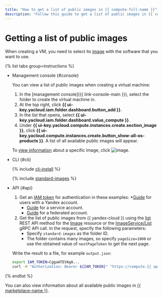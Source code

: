 ```yaml
---
title: "How to get a list of public images in {{ compute-full-name }}"
description: "Follow this guide to get a list of public images in {{ compute-full-name }}."
---
```


# Getting a list of public images

When creating a VM, you need to select its [image](../../concepts/image.md) with the software that you want to use.

{% list tabs group=instructions %}

- Management console {#console}

   You can view a list of public images when creating a virtual machine:

   1. In the [management console]({{ link-console-main }}), select the folder to create the virtual machine in.
   1. At the top right, click **{{ ui-key.yacloud.iam.folder.dashboard.button_add }}**.
   1. In the list that opens, select **{{ ui-key.yacloud.iam.folder.dashboard.value_compute }}**.
   1. Under **{{ ui-key.yacloud.compute.instances.create.section_image }}**, click **{{ ui-key.yacloud.compute.instances.create.button_show-all-os-products }}**. A list of all available public images will appear.

   To [view information](./get-info.md) about a specific image, click ![image](../../../_assets/console-icons/circle-info.svg).

- CLI {#cli}

   {% include [cli-install](../../../_includes/cli-install.md) %}

   {% include [standard-images](../../../_includes/standard-images.md) %}

- API {#api}

   1. Get an [IAM token](../../../iam/concepts/authorization/iam-token.md) for authentication in these examples:
      *[Guide](../../../iam/operations/iam-token/create.md) for users with a Yandex account.
      * [Guide](../../../iam/operations/iam-token/create-for-sa.md) for a service account.
      * [Guide](../../../iam/operations/iam-token/create-for-federation.md) for a federated account.
   1. Get the list of public images from {{ yandex-cloud }} using the [list](../../api-ref/Image/list.md) REST API method for the [Image](../../api-ref/Image/index.md) resource or the [ImageService/List](../../api-ref/grpc/image_service.md#List) gRPC API call. In the request, specify the following parameters:
      * Specify `standard-images` as the folder ID.
      * The folder contains many images, so specify `pageSize=1000` or use the obtained value of `nextPageToken` to get the next page.

   Write the result to a file, for example `output.json`:

   ```bash
   export IAM_TOKEN=CggaATEVAgA...
   curl -H "Authorization: Bearer ${IAM_TOKEN}" "https://compute.{{ api-host }}/compute/v1/images?folderId=standard-images&pageSize=1000" > output.json
   ```

{% endlist %}

You can also view information about all available public images in [{{ marketplace-name }}](/marketplace).
